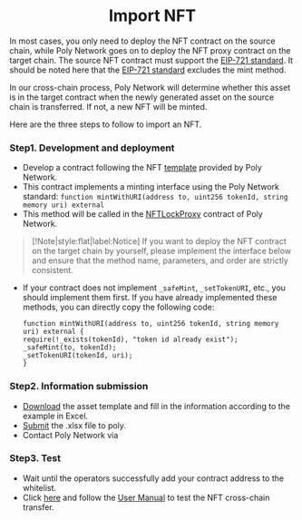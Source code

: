 <h1 align="center">Import NFT</h1>

In most cases, you only need to deploy the NFT contract on the source chain, while Poly Network goes on to deploy the NFT proxy contract on the target chain.
The source NFT contract must support the [EIP-721 standard](https://eips.ethereum.org/EIPS/eip-721). It should be noted here that the [EIP-721 standard](https://eips.ethereum.org/EIPS/eip-721) excludes the mint method.

In our cross-chain process, Poly Network will determine whether this asset is in the target contract when the newly generated asset on the source chain is transferred. If not, a new NFT will be minted.

Here are the three steps to follow to import an NFT. 
### Step1. Development and deployment
- Develop a contract following the NFT [template](https://github.com/polynetwork/nft-contracts/tree/main/contracts/erc721_template) provided by Poly Network.
- This contract implements a minting interface using the Poly Network standard:
  `function mintWithURI(address to, uint256 tokenId, string memory uri) external`
- This method will be called in the [NFTLockProxy](../../Core_Smart_Contract/Contract/NFTLockProxy.md) contract of Poly Network.

> [!Note|style:flat|label:Notice]
>If you want to deploy the NFT contract on the target chain by yourself, please implement the interface below and ensure that the method name, parameters, and order are strictly consistent.

- If your contract does not implement `_safeMint`, `_setTokenURI`, etc., you should implement them first. If you have already implemented these methods, you can directly copy the following code:
  
  ```solidity 
  function mintWithURI(address to, uint256 tokenId, string memory uri) external {
  require(!_exists(tokenId), "token id already exist");
  _safeMint(to, tokenId);
  _setTokenURI(tokenId, uri);
  }
  ```
  
### Step2. Information submission
- [Download](https://dev-docs.poly.network/new_product/integrate_assets/resources/nft_import_template.xlsx) the asset template and fill in the information according to the example in Excel.
- [Submit](https://docs.google.com/forms/d/e/1FAIpQLSedb7y1JZVRvv-NIbHOhSzOLcr9u1fGqyJGkMybVkEmCLyU5Q/viewform?usp=sf_link) the .xlsx file to poly.
- Contact Poly Network via <a class="fab fa-discord" href= "https://discord.com/invite/y6MuEnq"></a>

### Step3. Test 
- Wait until the operators successfully add your contract address to the whitelist.
- Click [here](https://bridge.poly.network/nft) and follow the [User Manual](../../Core_Smart_Contract/User_Manuals/NFT_Transaction.md) to test the NFT cross-chain transfer.
